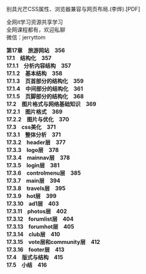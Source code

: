 别具光芒CSS属性、浏览器兼容与网页布局.(李烨).[PDF]

全网it学习资源共享学习<br>全网课程都有，欢迎私聊<br>微信：jerryttom<br>

<strong>第17章　旅游网站　356</strong><br> <strong>17.1　结构化　357</strong><br> <strong>17.1.1　分析内容结构　357</strong><br> <strong>17.1.2　基本结构　358</strong><br> <strong>17.1.3　页首部分的结构化　359</strong><br> <strong>17.1.4　中间部分的结构化　361</strong><br> <strong>17.1.5　页脚部分的结构化　368</strong><br> <strong>17.2　图片格式与网络基础知识　369</strong><br> <strong>17.2.1　图片格式　369</strong><br> <strong>17.2.2　图片与优化　370</strong><br> <strong>17.3　css美化　371</strong><br> <strong>17.3.1　整体分析　371</strong><br> <strong>17.3.2　header层　377</strong><br> <strong>17.3.3　logo层　378</strong><br> <strong>17.3.4　mainnav层　378</strong><br> <strong>17.3.5　login层　381</strong><br> <strong>17.3.6　controlmenu层　385</strong><br> <strong>17.3.7　main层　394</strong><br> <strong>17.3.8　travels层　395</strong><br> <strong>17.3.9　hot层　399</strong><br> <strong>17.3.10　ad1层　403</strong><br> <strong>17.3.11　photos层　402</strong><br> <strong>17.3.12　forumlist层　404</strong><br> <strong>17.3.13　forumhot层　405</strong><br> <strong>17.3.14　club层　410</strong><br> <strong>17.3.15　vote层和community层　412</strong><br> <strong>17.3.16　footer层　413</strong><br> <strong>17.4　版式与结构　415</strong><br> <strong>17.5　小结　416</strong>